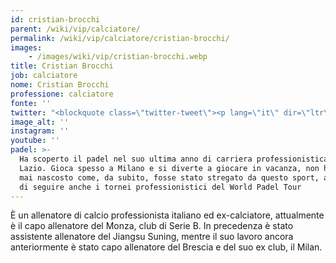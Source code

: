 ```yaml
---
id: cristian-brocchi
parent: /wiki/vip/calciatore/
permalink: /wiki/vip/calciatore/cristian-brocchi/
images:
    - /images/wiki/vip/cristian-brocchi.webp
title: Cristian Brocchi
job: calciatore
nome: Cristian Brocchi
professione: calciatore
fonte: ''
twitter: "<blockquote class=\"twitter-tweet\"><p lang=\"it\" dir=\"ltr\">Un saluto a tutti gli amici di <a href=\"https://twitter.com/hashtag/padelitaliano?src=hash&amp;ref_src=twsrc%5Etfw\">#padelitaliano</a> dal nostro Mister: Cristian Brocchi \U0001F3C6⚽️ Buon ferragosto! <a href=\"https://t.co/LpPD2fCVJV\">https://t.co/LpPD2fCVJV</a> \U0001F3BE\U0001F1EE\U0001F1F9 <a href=\"https://twitter.com/hashtag/KelmePadelPeople?src=hash&amp;ref_src=twsrc%5Etfw\">#KelmePadelPeople</a><a href=\"https://twitter.com/hashtag/CristianBrocchi?src=hash&amp;ref_src=twsrc%5Etfw\">#CristianBrocchi</a> <a href=\"https://twitter.com/hashtag/Brocchi?src=hash&amp;ref_src=twsrc%5Etfw\">#Brocchi</a> <a href=\"https://twitter.com/hashtag/calcio?src=hash&amp;ref_src=twsrc%5Etfw\">#calcio</a> <a href=\"https://twitter.com/hashtag/padel?src=hash&amp;ref_src=twsrc%5Etfw\">#padel</a> <a href=\"https://twitter.com/hashtag/paddle?src=hash&amp;ref_src=twsrc%5Etfw\">#paddle</a> <a href=\"https://twitter.com/hashtag/sport?src=hash&amp;ref_src=twsrc%5Etfw\">#sport</a> <a href=\"https://twitter.com/hashtag/worldpadeltour?src=hash&amp;ref_src=twsrc%5Etfw\">#worldpadeltour</a> <a href=\"https://twitter.com/hashtag/Kelme?src=hash&amp;ref_src=twsrc%5Etfw\">#Kelme</a> <a href=\"https://twitter.com/hashtag/KelmePadel?src=hash&amp;ref_src=twsrc%5Etfw\">#KelmePadel</a> <a href=\"https://twitter.com/hashtag/kelmepadelitalia?src=hash&amp;ref_src=twsrc%5Etfw\">#kelmepadelitalia</a> <a href=\"https://twitter.com/hashtag/LeaveYourMark?src=hash&amp;ref_src=twsrc%5Etfw\">#LeaveYourMark</a> <a href=\"https://t.co/6XceLxYB7Q\">pic.twitter.com/6XceLxYB7Q</a></p>&mdash; PADEL ITALIANO (@padel_italiano) <a href=\"https://twitter.com/padel_italiano/status/1029685618853507072?ref_src=twsrc%5Etfw\">August 15, 2018</a></blockquote> <script async src=\"https://platform.twitter.com/widgets.js\" charset=\"utf-8\"></script>"
image_alt: ''
instagram: ''
youtube: ''
padel: >-
  Ha scoperto il padel nel suo ultima anno di carriera professionistica alla
  Lazio. Gioca spesso a Milano e si diverte a giocare in vacanza, non ha infatti
  mai nascosto come, da subito, fosse stato stregato da questo sport, al punto
  di seguire anche i tornei professionistici del World Padel Tour
---
```

È un allenatore di calcio professionista italiano ed ex-calciatore, attualmente è il capo allenatore del Monza, club di Serie B. In precedenza è stato assistente allenatore del Jiangsu Suning, mentre il suo lavoro ancora anteriormente è stato capo allenatore del Brescia e del suo ex club, il Milan.